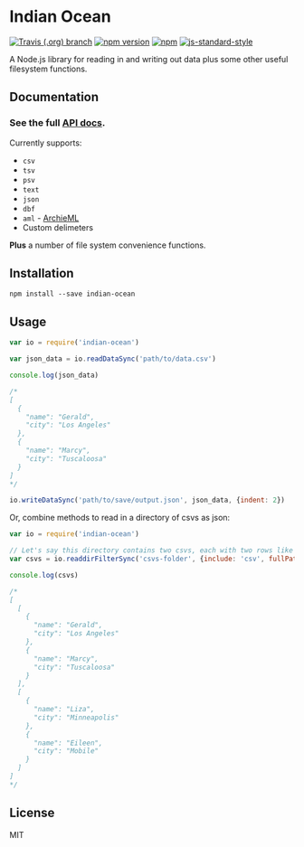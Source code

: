 Indian Ocean
============

[![Travis (.org) branch](https://img.shields.io/travis/mhkeller/indian-ocean/master.svg?style=flat-square)](https://travis-ci.org/mhkeller/indian-ocean) [![npm version](https://img.shields.io/npm/v/indian-ocean.svg?style=flat-square)](https://npmjs.org/package/indian-ocean) [![npm](https://img.shields.io/npm/dm/indian-ocean.svg?style=flat-square)](https://www.npmjs.com/package/indian-ocean)
[![js-standard-style](https://img.shields.io/badge/code%20style-standard-brightgreen.svg?style=flat-square)](https://github.com/feross/standard)

A Node.js library for reading in and writing out data plus some other useful filesystem functions.

Documentation
-------------

### See the full [API docs](http://mhkeller.github.io/indian-ocean/docs/).

Currently supports:

* `csv`
* `tsv`
* `psv`
* `text`
* `json`
* `dbf`
* `aml` - [ArchieML](http://archieml.org/)
* Custom delimeters

**Plus** a number of file system convenience functions.

Installation
------------

````
npm install --save indian-ocean
````

Usage
-----

```js
var io = require('indian-ocean')

var json_data = io.readDataSync('path/to/data.csv')

console.log(json_data)

/*
[
  {
    "name": "Gerald",
    "city": "Los Angeles"
  },
  {
    "name": "Marcy",
    "city": "Tuscaloosa"
  }
]
*/

io.writeDataSync('path/to/save/output.json', json_data, {indent: 2})
```

Or, combine methods to read in a directory of csvs as json:

```js
var io = require('indian-ocean')

// Let's say this directory contains two csvs, each with two rows like the above example
var csvs = io.readdirFilterSync('csvs-folder', {include: 'csv', fullPath: true}).map(io.readDataSync)

console.log(csvs)

/*
[
  [
    {
      "name": "Gerald",
      "city": "Los Angeles"
    },
    {
      "name": "Marcy",
      "city": "Tuscaloosa"
    }
  ],
  [
    {
      "name": "Liza",
      "city": "Minneapolis"
    },
    {
      "name": "Eileen",
      "city": "Mobile"
    }
  ]
]
*/
```

License
-------

MIT
